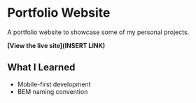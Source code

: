 # Portfolio Website
A portfolio website to showcase some of my personal projects.

**[View the live site](INSERT LINK)**


## What I Learned

* Mobile-first development
* BEM naming convention